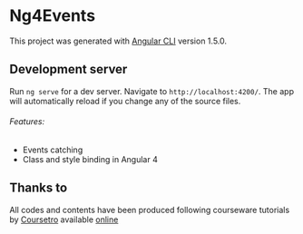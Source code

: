 # Ng4Events

This project was generated with [Angular CLI](https://github.com/angular/angular-cli) version 1.5.0.

## Development server

Run `ng serve` for a dev server. Navigate to `http://localhost:4200/`. The app will automatically reload if you change any of the source files.

###### Features:
- Events catching
- Class and style binding in Angular 4

## Thanks to
All codes and contents have been produced following courseware tutorials by [Coursetro](https://coursetro.com/) available [online](https://www.youtube.com/channel/UCVyRiMvfUNMA1UPlDPzG5Ow)

